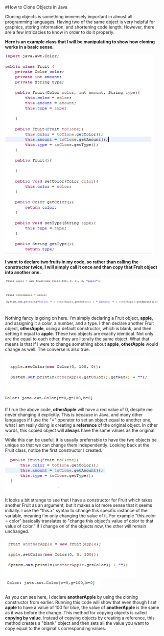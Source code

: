 #How to Clone Objects in Java

Cloning objects is something immensely important in almost all programming languages. Having two of the same object is very helpful for 
graphics, storing information, and shortening code length. However, there are a few intricacies to know in order to do it properly.

**Here is an example class that I will be manipulating to show how cloning works in a basic sense.**

![alt text](https://github.com/Jewgene/Tutorial/blob/master/FruitClass.png)

**I want to declare two fruits in my code, so rather than calling the constructor twice, I will simply call it once and than copy that Fruit 
object into another one.**



![alt text](https://github.com/Jewgene/Tutorial/blob/master/Example1.png)


Nothing fancy is going on here. I'm simply declaring a Fruit object, **apple**, and assigning it a color, a number, and a type. I then declare 
another Fruit object, **otherApple**, using a default constructor, which is blank, and then setting it equal to **apple**. These two objects are
exactly identical. Not only are the equal to each other, they are literally the same object. What that means is that if I were to change 
something about **apple**, **otherApple** would change as well. The converse is also true.

![alt text](https://github.com/Jewgene/Tutorial/blob/master/Example2.png)
![alt text](https://github.com/Jewgene/Tutorial/blob/master/Output2.png)

If I run the above code, **otherApple** will have a red value of 0, despite me never changing it explicitly. This is because in Java,
and many other languages if I use the "=" operator to set an object equal to another one, what I am really doing is creating a **reference**
of the original object. In other words, this copied object will **always** have the same values as the original. 

While this can be useful, it is usually preferrable to have the two objects be unique so that we can change them independently. Looking back
at the Fruit class, notice the first constructor I created.

![alt text](https://github.com/Jewgene/Tutorial/blob/master/example78.png)

It looks a bit strange to see that I have a constructor for Fruit which takes another Fruit as an argument, but it makes a lot more sense that it seems initially. I use the "this.x" syntax to change this specific instance of the variable, meaning i'm only changing the value of it. For example "this.color = color" basically translates to "change this object's value of color to that value of color." If I change on of the objects now, the other will remain unchanged.

![alt text](https://github.com/Jewgene/Tutorial/blob/master/Example3.png)
![alt text](https://github.com/Jewgene/Tutorial/blob/master/Output4.png)

As you can see here, I declare **anotherApple** by using the cloning constructor from earlier. Running this code will show that even though I set **apple** to have a value of 100 for blue, the value of **anotherApple** is the same as it was before the change. This method for copying objects is called **copying by value**. Instead of copying objects by creating a reference, this method creates a "blank" object and then sets all the value you want to copy equal to the original's corresponding values.


